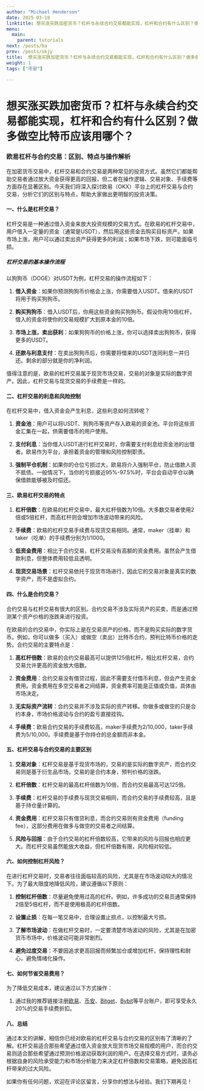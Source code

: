 ```yaml
---
author: "Michael Henderson"
date: 2025-03-18
linktitle: 想买涨买跌加密货币？杠杆与永续合约交易都能实现，杠杆和合约有什么区别？做多做空比特币应该用哪个？
menu:
  main:
    parent: tutorials
next: /posts/ba
prev: /posts/okjy
title:  想买涨买跌加密货币？杠杆与永续合约交易都能实现，杠杆和合约有什么区别？做多做空比特币应该用哪个？
weight: 1
tags: ["币安"]

---
```

# 想买涨买跌加密货币？杠杆与永续合约交易都能实现，杠杆和合约有什么区别？做多做空比特币应该用哪个？

### 欧易杠杆与合约交易：区别、特点与操作解析

在加密货币交易中，杠杆交易和合约交易是两种常见的投资方式。虽然它们都能帮助交易者通过放大资金获得更高的回报，但二者在操作逻辑、交易对象、手续费等方面存在显著区别。今天我们将深入探讨欧易（OKX）平台上的杠杆交易与合约交易，分析它们的区别与特点，帮助大家做出更明智的投资决策。

#### 一、什么是杠杆交易？

杠杆交易是一种通过借入资金来放大投资规模的交易方式。在欧易的杠杆交易中，用户借入一定量的资金（通常是USDT），然后用这些资金去购买目标资产。如果市场上涨，用户可以通过卖出资产获得更多的利润；如果市场下跌，则可能面临亏损。

##### 杠杆交易的基本操作流程

以狗狗币（DOGE）对USDT为例，杠杆交易的操作流程如下：

1. **借入资金**：如果你预测狗狗币价格会上涨，你需要借入USDT。借来的USDT将用于购买狗狗币。
   
2. **购买狗狗币**：借入USDT后，你用这些资金购买狗狗币。假设你用10倍杠杆，借入的资金将使你的交易规模扩大到原本金的10倍。

3. **市场上涨，卖出获利**：如果狗狗币的价格上涨，你可以选择卖出狗狗币，获得更多的USDT。

4. **还款与利息支付**：在卖出狗狗币后，你需要将借来的USDT连同利息一并归还。剩余的部分就是你的净利润。

值得注意的是，欧易的杠杆交易属于现货市场交易，交易的对象是实际的数字资产。因此，杠杆交易与现货交易的手续费是一样的。

#### 二、杠杆交易的利息和风险控制

在杠杆交易中，借入资金会产生利息，这些利息如何流转呢？

1. **资金池**：用户可以将USDT、狗狗币等资产存入欧易的资金池。平台将这些资金汇集在一起，供需要借币的用户使用。

2. **支付利息**：当你借入USDT进行杠杆交易时，你需要支付利息给资金池的出借者。欧易作为平台，承担着资金的管理和风险控制职责。

3. **强制平仓机制**：如果你的仓位亏损过大，欧易将介入强制平仓，防止借款人资不抵债。一般情况下，当你的亏损接近95%-97.5%时，平台会自动平仓以确保借款能够被及时偿还。

#### 三、欧易杠杆交易的特点

1. **杠杆倍数**：在欧易的杠杆交易中，最大杠杆倍数为10倍。大多数交易者使用2倍或5倍杠杆，而高杠杆则会增加市场波动带来的风险。

2. **手续费**：欧易的杠杆交易手续费与现货交易相同。通常，maker（挂单）和taker（吃单）的手续费分别为1/1000。

3. **低资金费用**：相比于合约交易，杠杆交易没有高额的资金费用。虽然会产生借款利息，但整体费用较低且透明。

4. **现货交易场景**：杠杆交易依托于现货市场进行，因此它的交易对象是真实的数字资产，而不是虚拟合约。

#### 四、什么是合约交易？

合约交易与杠杆交易有很大的区别。合约交易不涉及实际资产的买卖，而是通过预测某个资产价格的涨跌来进行投资。

在欧易的合约交易中，你实际上是在交易资产的价格，而不是购买实际的数字货币。例如，你可以做多（买入）或做空（卖出）比特币合约，预判比特币价格的走势。合约交易的主要特点是：

1. **高杠杆倍数**：欧易的合约交易最高可以提供125倍杠杆。相比杠杆交易，合约交易允许更高的资金放大倍数。

2. **资金费用**：合约交易没有借贷过程，因此不需要支付借币利息，但会产生资金费用。资金费用在多空交易者之间结算，资金费率可能是正值或负值，具体由市场决定。

3. **无实际资产流转**：合约交易并不涉及实际的资产转移。你做多或做空的只是合约本身，市场价格波动与合约的盈亏直接挂钩。

4. **手续费**：欧易合约交易的手续费较高，maker手续费为2/10,000，taker手续费为5/10,000。手续费是基于你持仓的总金额而非本金。

#### 五、杠杆交易与合约交易的主要区别

1. **交易对象**：杠杆交易是基于现货市场的，交易的是实际的数字资产，而合约交易则是基于衍生品市场，交易的是合约本身，预判价格的涨跌。

2. **杠杆倍数**：杠杆交易的最高杠杆倍数为10倍，而合约交易最高可达125倍。

3. **手续费**：杠杆交易的手续费与现货交易相同，而合约交易的手续费较高，且是基于持仓量计算的。

4. **资金费用**：杠杆交易只有借贷利息，而合约交易则有资金费用（funding fee），这部分费用在做多与做空的交易者之间结算。

5. **风险与回报**：由于合约交易的杠杆倍数较高，它带来的风险与回报也相应更大。而杠杆交易虽然能放大收益，但杠杆倍数有限，风险相对较低。

#### 六、如何控制杠杆风险？

在进行杠杆交易时，交易者往往面临较高的风险，尤其是在市场波动较大的情况下。为了最大限度地降低风险，建议遵循以下原则：

1. **控制杠杆倍数**：尽量避免使用过高的杠杆。例如，许多成功的交易员通常保持2倍至5倍杠杆，而不是使用极高的杠杆倍数。

2. **设置止损**：在每一笔交易中，合理设置止损点，以控制最大亏损。

3. **了解市场波动**：在做杠杆交易时，一定要清楚市场波动的风险，尤其是在加密货币市场中，价格波动可能非常剧烈。

4. **避免过度交易**：不要因追求更高回报而频繁加仓或增加杠杆，保持理性和耐心，避免情绪化操作。

#### 七、如何节省交易费用？

为了降低交易成本，建议通过以下方式操作：

1. 通过我的推荐链接注册[欧易](https://okx.com/join/1912474)、[币安](https://www.binance.com/join?ref=UKNXKQAK)、[Bitget](https://share.glassgs.com/u/S18JBL76)、[Bybit](https://www.bybitglobal.com/invite?ref=EJG8XX4)等平台账户，即可享受永久20%的交易手续费折扣。

#### 八、总结

通过本文的讲解，相信你已经对欧易的杠杆交易与合约交易的区别有了清晰的了解。杠杆交易适合那些希望通过借入资金放大现货市场交易规模的用户，而合约交易则适合那些希望通过预测价格波动获取利润的用户。在选择交易方式时，请务必根据自身的风险承受能力和市场分析能力来决定杠杆倍数和交易策略，避免因高杠杆带来的过大风险。

如果你有任何问题，欢迎在评论区留言，分享你的想法与经验。我们下期再见！